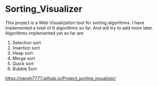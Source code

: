 # Sorting_Visualizer

This project is a Web Visualization tool for sorting algorithms.
I have implemented a total of 6 algorithms so far. And will try to add more later.
Algorithms implemented yet so far are


1. Selection sort
2. Insertion sort
3. Heap sort
4. Merge sort
5. Quick sort
6. Bubble Sort 






https://vansh7777.github.io/Project_sorting_visualizer/
